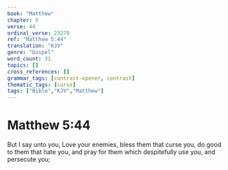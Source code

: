 ```yaml
---
book: "Matthew"
chapter: 5
verse: 44
ordinal_verse: 23279
ref: "Matthew 5:44"
translation: "KJV"
genre: "Gospel"
word_count: 31
topics: []
cross_references: []
grammar_tags: [contrast-opener, contrast]
thematic_tags: [curse]
tags: ["Bible","KJV","Matthew"]
---
```


# Matthew 5:44

But I say unto you, Love your enemies, bless them that curse you, do good to them that hate you, and pray for them which despitefully use you, and persecute you;
